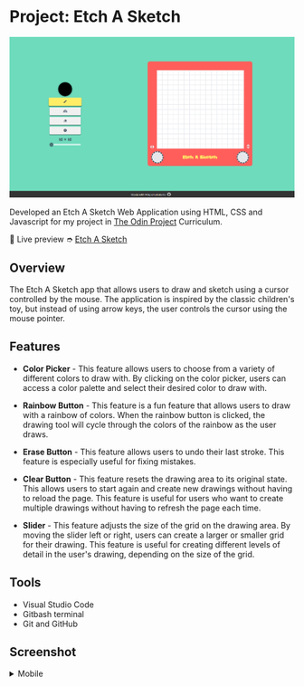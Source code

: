 # Project: Etch A Sketch

![Screenshot of Desktop View](https://github.com/shairatorio/etch-a-sketch/blob/main/resources/images/desktop-ss.png?raw=true)

Developed an Etch A Sketch Web Application using HTML, CSS and Javascript for my project in [The Odin Project](https://www.theodinproject.com/) Curriculum.

🔗 Live preview ➮ [Etch A Sketch](https://shairatorio.github.io/etch-a-sketch/)

## Overview

The Etch A Sketch app that allows users to draw and sketch using a cursor controlled by the mouse. The application is inspired by the classic children's toy, but instead of using arrow keys, the user controls the cursor using the mouse pointer.

## Features

* **Color Picker** - This feature allows users to choose from a variety of different colors to draw with. By clicking on the color picker, users can access a color palette and select their desired color to draw with.

* **Rainbow Button** - This feature is a fun feature that allows users to draw with a rainbow of colors. When the rainbow button is clicked, the drawing tool will cycle through the colors of the rainbow as the user draws.

* **Erase Button** - This feature allows users to undo their last stroke. This feature is especially useful for fixing mistakes.

* **Clear Button** - This feature resets the drawing area to its original state. This allows users to start again and create new drawings without having to reload the page. This feature is useful for users who want to create multiple drawings without having to refresh the page each time.

* **Slider** - This feature adjusts the size of the grid on the drawing area. By moving the slider left or right, users can create a larger or smaller grid for their drawing. This feature is useful for creating different levels of detail in the user's drawing, depending on the size of the grid.

## Tools

* Visual Studio Code
* Gitbash terminal
* Git and GitHub

## Screenshot

<details>
  <summary>Mobile</summary>

  ![Screenshot of Mobile View](https://github.com/shairatorio/etch-a-sketch/blob/main/resources/images/mobile-ss.png?raw=true)
</details>